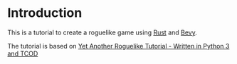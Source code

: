 # Introduction

This is a tutorial to create a roguelike game using [Rust](https://www.rust-lang.org/) and [Bevy](https://bevyengine.org/).

The tutorial is based on [Yet Another Roguelike Tutorial - Written in Python 3 and TCOD](https://rogueliketutorials.com/tutorials/tcod/v2/)